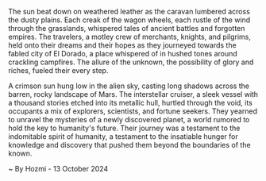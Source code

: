 
The sun beat down on weathered leather as the caravan lumbered across the dusty plains. Each creak of the wagon wheels, each rustle of the wind through the grasslands, whispered tales of ancient battles and forgotten empires. The travelers, a motley crew of merchants, knights, and pilgrims, held onto their dreams and their hopes as they journeyed towards the fabled city of El Dorado, a place whispered of in hushed tones around crackling campfires. The allure of the unknown, the possibility of glory and riches, fueled their every step. 

A crimson sun hung low in the alien sky, casting long shadows across the barren, rocky landscape of Mars. The interstellar cruiser, a sleek vessel with a thousand stories etched into its metallic hull, hurtled through the void, its occupants a mix of explorers, scientists, and fortune seekers. They yearned to unravel the mysteries of a newly discovered planet, a world rumored to hold the key to humanity's future.  Their journey was a testament to the indomitable spirit of humanity, a testament to the insatiable hunger for knowledge and discovery that pushed them beyond the boundaries of the known. 

~ By Hozmi - 13 October 2024
